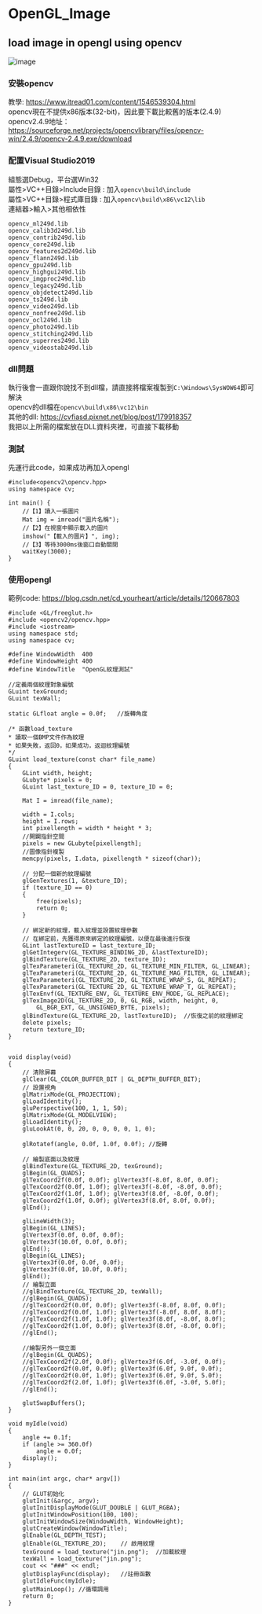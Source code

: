# OpenGL_Image
## load image in opengl using opencv  
![image](範例.JPG)
### 安裝opencv
教學: https://www.itread01.com/content/1546539304.html  
opencv現在不提供x86版本(32-bit)，因此要下載比較舊的版本(2.4.9)  
opencv2.4.9地址：https://sourceforge.net/projects/opencvlibrary/files/opencv-win/2.4.9/opencv-2.4.9.exe/download  

### 配置Visual Studio2019  
組態選Debug，平台選Win32  
屬性>VC++目錄>Include目錄 : 加入`opencv\build\include`  
屬性>VC++目錄>程式庫目錄 : 加入`opencv\build\x86\vc12\lib`  
連結器>輸入>其他相依性
```
opencv_ml249d.lib
opencv_calib3d249d.lib
opencv_contrib249d.lib
opencv_core249d.lib
opencv_features2d249d.lib
opencv_flann249d.lib
opencv_gpu249d.lib
opencv_highgui249d.lib
opencv_imgproc249d.lib
opencv_legacy249d.lib
opencv_objdetect249d.lib
opencv_ts249d.lib
opencv_video249d.lib
opencv_nonfree249d.lib
opencv_ocl249d.lib
opencv_photo249d.lib
opencv_stitching249d.lib
opencv_superres249d.lib
opencv_videostab249d.lib
```

### dll問題
執行後會一直跟你說找不到dll檔，請直接將檔案複製到`C:\Windows\SysWOW64`即可解決  
opencv的dll檔在`opencv\build\x86\vc12\bin`  
其他的dll: https://cvfiasd.pixnet.net/blog/post/179918357  
我把以上所需的檔案放在DLL資料夾裡，可直接下載移動  

### 測試
先運行此code，如果成功再加入opengl  
```
#include<opencv2\opencv.hpp>
using namespace cv;

int main() {
	//【1】讀入一張圖片
	Mat img = imread("圖片名稱");
	//【2】在視窗中顯示載入的圖片
	imshow("【載入的圖片】", img);
	//【3】等待3000ms後窗口自動關閉
	waitKey(3000);
}
```

### 使用opengl
範例code: https://blog.csdn.net/cd_yourheart/article/details/120667803   
```
#include <GL/freeglut.h>
#include <opencv2/opencv.hpp>
#include <iostream>
using namespace std;
using namespace cv;

#define WindowWidth  400
#define WindowHeight 400
#define WindowTitle  "OpenGL紋理測試"

//定義兩個紋理對象編號
GLuint texGround;
GLuint texWall;

static GLfloat angle = 0.0f;   //旋轉角度

/* 函數load_texture
* 讀取一個BMP文件作為紋理
* 如果失敗，返回0，如果成功，返迴紋理編號
*/
GLuint load_texture(const char* file_name)
{
	GLint width, height;
	GLubyte* pixels = 0;
	GLuint last_texture_ID = 0, texture_ID = 0;

	Mat I = imread(file_name);

	width = I.cols;
	height = I.rows;
	int pixellength = width * height * 3;
	//開闢指針空間
	pixels = new GLubyte[pixellength];
	//圖像指針複製
	memcpy(pixels, I.data, pixellength * sizeof(char));

	// 分配一個新的紋理編號
	glGenTextures(1, &texture_ID);
	if (texture_ID == 0)
	{
		free(pixels);
		return 0;
	}

	// 綁定新的紋理，載入紋理並設置紋理參數
	// 在綁定前，先獲得原來綁定的紋理編號，以便在最後進行恢復
	GLint lastTextureID = last_texture_ID;
	glGetIntegerv(GL_TEXTURE_BINDING_2D, &lastTextureID);
	glBindTexture(GL_TEXTURE_2D, texture_ID);
	glTexParameteri(GL_TEXTURE_2D, GL_TEXTURE_MIN_FILTER, GL_LINEAR);
	glTexParameteri(GL_TEXTURE_2D, GL_TEXTURE_MAG_FILTER, GL_LINEAR);
	glTexParameteri(GL_TEXTURE_2D, GL_TEXTURE_WRAP_S, GL_REPEAT);
	glTexParameteri(GL_TEXTURE_2D, GL_TEXTURE_WRAP_T, GL_REPEAT);
	glTexEnvf(GL_TEXTURE_ENV, GL_TEXTURE_ENV_MODE, GL_REPLACE);
	glTexImage2D(GL_TEXTURE_2D, 0, GL_RGB, width, height, 0,
		GL_BGR_EXT, GL_UNSIGNED_BYTE, pixels);
	glBindTexture(GL_TEXTURE_2D, lastTextureID);  //恢復之前的紋理綁定
	delete pixels;
	return texture_ID;
}


void display(void)
{
	// 清除屏幕
	glClear(GL_COLOR_BUFFER_BIT | GL_DEPTH_BUFFER_BIT);
	// 設置視角
	glMatrixMode(GL_PROJECTION);
	glLoadIdentity();
	gluPerspective(100, 1, 1, 50);
	glMatrixMode(GL_MODELVIEW);
	glLoadIdentity();
	gluLookAt(0, 0, 20, 0, 0, 0, 0, 1, 0);

	glRotatef(angle, 0.0f, 1.0f, 0.0f); //旋轉

	// 繪製底面以及紋理
	glBindTexture(GL_TEXTURE_2D, texGround);
	glBegin(GL_QUADS);
	glTexCoord2f(0.0f, 0.0f); glVertex3f(-8.0f, 8.0f, 0.0f);
	glTexCoord2f(0.0f, 1.0f); glVertex3f(-8.0f, -8.0f, 0.0f);
	glTexCoord2f(1.0f, 1.0f); glVertex3f(8.0f, -8.0f, 0.0f);
	glTexCoord2f(1.0f, 0.0f); glVertex3f(8.0f, 8.0f, 0.0f);
	glEnd();

	glLineWidth(3);
	glBegin(GL_LINES);
	glVertex3f(0.0f, 0.0f, 0.0f);
	glVertex3f(10.0f, 0.0f, 0.0f);
	glEnd();
	glBegin(GL_LINES);
	glVertex3f(0.0f, 0.0f, 0.0f);
	glVertex3f(0.0f, 10.0f, 0.0f);
	glEnd();
	// 繪製立面
	//glBindTexture(GL_TEXTURE_2D, texWall);
	//glBegin(GL_QUADS);
	//glTexCoord2f(0.0f, 0.0f); glVertex3f(-8.0f, 8.0f, 0.0f);
	//glTexCoord2f(0.0f, 1.0f); glVertex3f(-8.0f, 8.0f, 8.0f);
	//glTexCoord2f(1.0f, 1.0f); glVertex3f(8.0f, -8.0f, 8.0f);
	//glTexCoord2f(1.0f, 0.0f); glVertex3f(8.0f, -8.0f, 0.0f);
	//glEnd();

	//繪製另外一個立面
	//glBegin(GL_QUADS);
	//glTexCoord2f(2.0f, 0.0f); glVertex3f(6.0f, -3.0f, 0.0f);
	//glTexCoord2f(0.0f, 0.0f); glVertex3f(6.0f, 9.0f, 0.0f);
	//glTexCoord2f(0.0f, 1.0f); glVertex3f(6.0f, 9.0f, 5.0f);
	//glTexCoord2f(2.0f, 1.0f); glVertex3f(6.0f, -3.0f, 5.0f);
	//glEnd();

	glutSwapBuffers();
}

void myIdle(void)
{
	angle += 0.1f;
	if (angle >= 360.0f)
		angle = 0.0f;
	display();
}

int main(int argc, char* argv[])
{
	// GLUT初始化
	glutInit(&argc, argv);
	glutInitDisplayMode(GLUT_DOUBLE | GLUT_RGBA);
	glutInitWindowPosition(100, 100);
	glutInitWindowSize(WindowWidth, WindowHeight);
	glutCreateWindow(WindowTitle);
	glEnable(GL_DEPTH_TEST);
	glEnable(GL_TEXTURE_2D);    // 啟用紋理
	texGround = load_texture("jin.png");  //加載紋理
	texWall = load_texture("jin.png");
	cout << "###" << endl;
	glutDisplayFunc(display);   //註冊函數 
	glutIdleFunc(myIdle);
	glutMainLoop(); //循環調用
	return 0;
}
```
